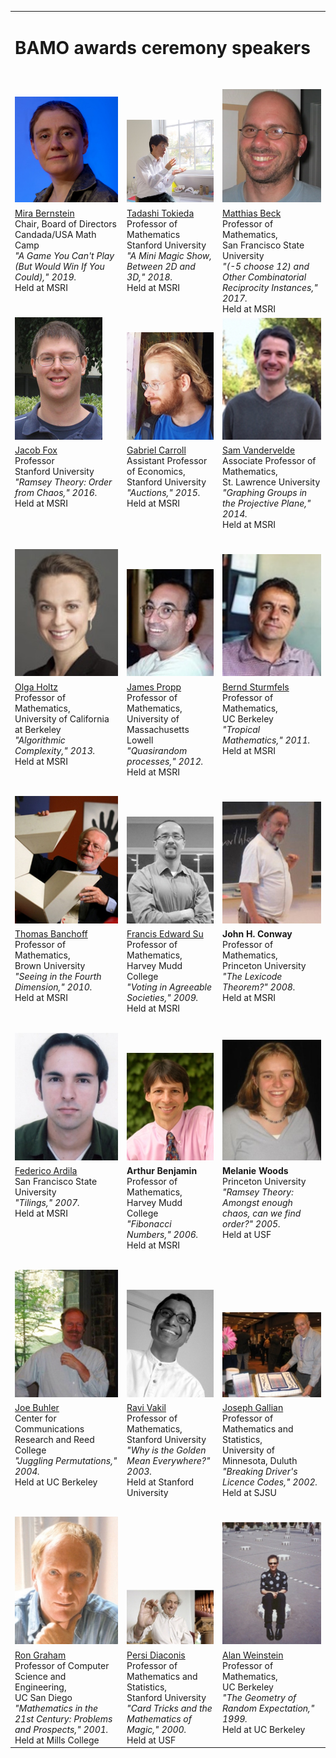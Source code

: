 <table width="650" border="0">
<tr><td colspan="3">
<h1>BAMO awards ceremony speakers</h1>
</td></tr>
<tr> <td colspan="3" height="20px"> </td> </tr>
 <tr valign="bottom">
 <td><img src="/archives/speakerImages/MiraBernstein.jpg" border="0"> </td>
<td><img src="/archives/speakerImages/TadashiTokieda_BAMO2018.jpg" border="0"> </td>
<td><img src="/archives/speakerImages/MatthiasBeck_BAMO2017.jpg" border="0"> </td>
</tr>
<tr valign="top">
<td><a href="https://www.linkedin.com/in/mira-bernstein-1550a1137/">Mira Bernstein</a><br>
Chair, Board of Directors<br>
Candada/USA Math Camp<br>
<em> "A Game You Can't Play (But Would Win If You Could)," 2019.</em><br>Held at MSRI</td>
<td><a href="http://web.stanford.edu/~gdc/">Tadashi Tokieda</a><br>
Professor of Mathematics <br>
Stanford University<br>
<em>"A Mini Magic Show, Between 2D and 3D," 2018.</em><br>
Held at MSRI</td>
<td><a href="http://myslu.stlawu.edu/~svanderv/">Matthias Beck</a><br>
Professor of Mathematics,<br>
San Francisco State University<br>
<em>"(-5 choose 12) and Other Combinatorial Reciprocity Instances," 2017.</em><br>
Held at MSRI</td>
</tr>
<tr valign="bottom">
<td><img src="/archives/speakerImages/JacobFox_BAMO2016.jpg" border="0"></td>
<td><img src="/archives/speakerImages/GabrielCarroll_BAMO2015.jpg" border="0"> </td>
<td><img src="/archives/speakerImages/Sam_Vandervelde_Small.jpg" border="0"> </td>
</tr>
<tr valign="top">
<td><a href="http://math.mit.edu/~fox/">Jacob Fox</a><br>
Professor<br>
Stanford University<br>
<em> "Ramsey Theory:  Order from Chaos," 2016.</em><br>Held at MSRI</td>
<td><a href="http://web.stanford.edu/~gdc/">Gabriel Carroll</a><br>
Assistant Professor of Economics,<br>
Stanford University<br>
<em>"Auctions," 2015.</em><br>
Held at MSRI</td>
<td><a href="http://myslu.stlawu.edu/~svanderv/">Sam Vandervelde</a><br>
Associate Professor of Mathematics,<br>
St. Lawrence University<br>
<em>"Graphing Groups in the Projective Plane," 2014.</em><br>
Held at MSRI</td>
</tr>
<tr> <td colspan="3" height="20px"> </td> </tr>
<tr valign="bottom">
<td><img src="/archives/speakerImages/OlgaHoltz_BAMO2013.jpg" border="0"></td>
<td><img src="/archives/speakerImages/JamesPropp_BAMO2012.jpg" border="0"> </td>
<td><img src="/archives/speakerImages/BerndSturmfels_BAMO2011.jpg" border="0"> </td>
</tr>
<tr valign="top">
<td><a href="http://www.cs.berkeley.edu/~oholtz/">Olga Holtz</a><br>
Professor of Mathematics,<br>
University of California at Berkeley<br>
<em>"Algorithmic Complexity," 2013.</em><br>
Held at MSRI
</td>
<td>
<a href="http://faculty.uml.edu/jpropp/">James Propp</a><br>
Professor of Mathematics,<br>
University of Massachusetts Lowell<br>
<em>"Quasirandom processes," 2012.</em><br>
Held at MSRI
</td>
<td>
<a href="http://math.berkeley.edu/~bernd/">Bernd Sturmfels</a><br>
Professor of Mathematics,<br>
UC Berkeley<br>
<em>"Tropical Mathematics," 2011.</em><br>
Held at MSRI</td>
</tr>
<tr> <td colspan="3" height="20px"> </td> </tr>
<tr valign="bottom">
<td><img src="/archives/speakerImages/banchoff2_small.jpg" border="0"> </td>
<td><img src="/archives/speakerImages/francis_su_photo_small.jpg" border="0"> </td>
<td><img src="/archives/speakerImages/bamo08_conway_2_small.jpg" border="0"> </td>
</tr>
<tr valign="top">
<td>
<a href="http://www.math.brown.edu/~banchoff/">Thomas Banchoff</a><br>
Professor of Mathematics,<br>
Brown University<br>
<em>"Seeing in the Fourth Dimension," 2010.</em><br>
Held at MSRI
</td>
<td>
<a href="http://www.math.hmc.edu/~su/">Francis Edward Su</a><br>
Professor of Mathematics,<br>
Harvey Mudd College<br>
<em>"Voting in Agreeable Societies," 2009.</em><br>
Held at MSRI</td>
<td>
<b>John H. Conway</b><br>
Professor of Mathematics,<br>
Princeton University<br>
<em>"The Lexicode Theorem?" 2008.</em><br>
Held at MSRI
</td>
</tr>
<tr> <td colspan="3" height="20px"> </td> </tr>
<tr valign="bottom">
<td><img src="/archives/speakerImages/FArdila_small.jpg" border="0"> </td>
<td><img src="/archives/speakerImages/ArthurBenjamin_BAMO_small.jpg" border="0"> </td>
<td><img src="/archives/speakerImages/Melanie_Woods_BAMO_small.jpg" border="0"></td>
</tr>
<tr valign="top">
<td>
<a href="http://math.sfsu.edu/federico/">Federico Ardila</a><br>
San Francisco State University<br>
<em>"Tilings," 2007.</em><br>
Held at MSRI
</td>
<td>
<b>Arthur Benjamin</b><br>
Professor of Mathematics,<br>
Harvey Mudd College<br>
<em>"Fibonacci Numbers," 2006.</em><br>
Held at MSRI</td>
<td>
<b>Melanie Woods</b><br/>
Princeton University<br>
<em>"Ramsey Theory: Amongst enough chaos, can we find order?" 2005.</em><br>
Held at USF
</td>
</tr>
<tr> <td colspan="3" height="20px"> </td> </tr>
<tr valign="bottom">
<td><img src="/archives/speakerImages/Joe_Buhler_BAMO_small.jpg" border="0"> </td>
<td><img src="/archives/speakerImages/Ravi_Vakil_BAMO_small.jpg" border="0"> </td>
<td><img src="/archives/speakerImages/Joe_Gallian_BAMO_small.jpg" border="0"> </td>
</tr>
<tr valign="top">
<td>
<a href="http://www.reed.edu/%7Ejpb/">Joe Buhler</a><br>
Center for Communications<br>
Research and Reed College<br>
<em>"Juggling Permutations," 2004.</em><br>
Held at UC Berkeley
</td>
<td>
<a href="http://math.stanford.edu/%7Evakil/">Ravi Vakil</a><br>
Professor of Mathematics,<br>
Stanford University<br>
<em>"Why is the Golden Mean Everywhere?" 2003.</em><br>
Held at Stanford University
</td>
<td>
<a href="http://www.d.umn.edu/%7Ejgallian/">Joseph Gallian</a><br>
Professor of Mathematics and Statistics,<br>
University of Minnesota, Duluth<br>
<em>"Breaking Driver's Licence Codes," 2002.</em><br>
Held at SJSU
</td>
</tr>
<tr> <td colspan="3" height="20px"> </td> </tr>
<tr valign="bottom">
<td> <img src="/archives/speakerImages/Ron_Graham_BAMO_small.jpg" border="0"></td>
<td> <img src="/archives/speakerImages/Persi_Diaconis_BAMO_small.jpg" border="0"></td>
<td> <img src="/archives/speakerImages/Alan_Weinstein_BAMO_small.jpg" border="0"> </td>
</tr>
<tr valign="top">
<td>
<a href="http://charlotte.ucsd.edu/users/rgraham/">Ron Graham </a><br>
Professor of Computer Science and Engineering,<br>
UC San Diego<br>
<em>"Mathematics in the 21st Century: Problems and Prospects," 2001.</em><br>
Held at Mills College
</td>
<td>
<a href="http://www-stat.stanford.edu/~cgates/PERSI/">Persi Diaconis</a><br/>
Professor of Mathematics and Statistics,<br>
Stanford University<br>
<em>"Card Tricks and the Mathematics of Magic," 2000.</em><br>
Held at USF
</td>
<td>
<a href="http://math.berkeley.edu/%7Ealanw/">Alan Weinstein</a><br>
Professor of Mathematics,<br>
UC Berkeley<br>
<em>"The Geometry of Random Expectation," 1999.</em><br>
 Held at UC Berkeley
</td>
</tr>
</table>
</div>
</div></td></tr></table>
